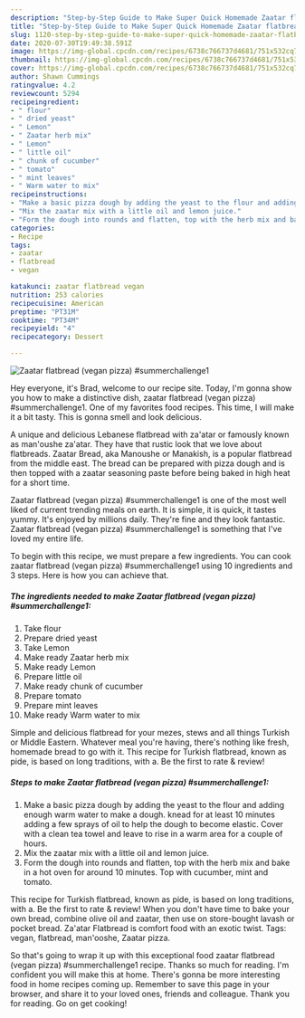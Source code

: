 ```yaml
---
description: "Step-by-Step Guide to Make Super Quick Homemade Zaatar flatbread (vegan pizza) #summerchallenge1"
title: "Step-by-Step Guide to Make Super Quick Homemade Zaatar flatbread (vegan pizza) #summerchallenge1"
slug: 1120-step-by-step-guide-to-make-super-quick-homemade-zaatar-flatbread-vegan-pizza-summerchallenge1
date: 2020-07-30T19:49:38.591Z
image: https://img-global.cpcdn.com/recipes/6738c766737d4681/751x532cq70/zaatar-flatbread-vegan-pizza-summerchallenge1-recipe-main-photo.jpg
thumbnail: https://img-global.cpcdn.com/recipes/6738c766737d4681/751x532cq70/zaatar-flatbread-vegan-pizza-summerchallenge1-recipe-main-photo.jpg
cover: https://img-global.cpcdn.com/recipes/6738c766737d4681/751x532cq70/zaatar-flatbread-vegan-pizza-summerchallenge1-recipe-main-photo.jpg
author: Shawn Cummings
ratingvalue: 4.2
reviewcount: 5294
recipeingredient:
- " flour"
- " dried yeast"
- " Lemon"
- " Zaatar herb mix"
- " Lemon"
- " little oil"
- " chunk of cucumber"
- " tomato"
- " mint leaves"
- " Warm water to mix"
recipeinstructions:
- "Make a basic pizza dough by adding the yeast to the flour and adding enough warm water to make a dough. knead for at least 10 minutes adding a few sprays of oil to help the dough to become elastic. Cover with a clean tea towel and leave to rise in a warm area for a couple of hours."
- "Mix the zaatar mix with a little oil and lemon juice."
- "Form the dough into rounds and flatten, top with the herb mix and bake in a hot oven for around 10 minutes. Top with cucumber, mint and tomato."
categories:
- Recipe
tags:
- zaatar
- flatbread
- vegan

katakunci: zaatar flatbread vegan 
nutrition: 253 calories
recipecuisine: American
preptime: "PT31M"
cooktime: "PT34M"
recipeyield: "4"
recipecategory: Dessert

---
```



![Zaatar flatbread (vegan pizza) #summerchallenge1](https://img-global.cpcdn.com/recipes/6738c766737d4681/751x532cq70/zaatar-flatbread-vegan-pizza-summerchallenge1-recipe-main-photo.jpg)

Hey everyone, it's Brad, welcome to our recipe site. Today, I'm gonna show you how to make a distinctive dish, zaatar flatbread (vegan pizza) #summerchallenge1. One of my favorites food recipes. This time, I will make it a bit tasty. This is gonna smell and look delicious.

A unique and delicious Lebanese flatbread with za&#39;atar or famously known as man&#39;oushe za&#39;atar. They have that rustic look that we love about flatbreads. Zaatar Bread, aka Manoushe or Manakish, is a popular flatbread from the middle east. The bread can be prepared with pizza dough and is then topped with a zaatar seasoning paste before being baked in high heat for a short time.

Zaatar flatbread (vegan pizza) #summerchallenge1 is one of the most well liked of current trending meals on earth. It is simple, it is quick, it tastes yummy. It's enjoyed by millions daily. They're fine and they look fantastic. Zaatar flatbread (vegan pizza) #summerchallenge1 is something that I've loved my entire life.


To begin with this recipe, we must prepare a few ingredients. You can cook zaatar flatbread (vegan pizza) #summerchallenge1 using 10 ingredients and 3 steps. Here is how you can achieve that.

<!--inarticleads1-->

##### The ingredients needed to make Zaatar flatbread (vegan pizza) #summerchallenge1:

1. Take  flour
1. Prepare  dried yeast
1. Take  Lemon
1. Make ready  Zaatar herb mix
1. Make ready  Lemon
1. Prepare  little oil
1. Make ready  chunk of cucumber
1. Prepare  tomato
1. Prepare  mint leaves
1. Make ready  Warm water to mix


Simple and delicious flatbread for your mezes, stews and all things Turkish or Middle Eastern. Whatever meal you&#39;re having, there&#39;s nothing like fresh, homemade bread to go with it. This recipe for Turkish flatbread, known as pide, is based on long traditions, with a. Be the first to rate &amp; review! 

<!--inarticleads2-->

##### Steps to make Zaatar flatbread (vegan pizza) #summerchallenge1:

1. Make a basic pizza dough by adding the yeast to the flour and adding enough warm water to make a dough. knead for at least 10 minutes adding a few sprays of oil to help the dough to become elastic. Cover with a clean tea towel and leave to rise in a warm area for a couple of hours.
1. Mix the zaatar mix with a little oil and lemon juice.
1. Form the dough into rounds and flatten, top with the herb mix and bake in a hot oven for around 10 minutes. Top with cucumber, mint and tomato.


This recipe for Turkish flatbread, known as pide, is based on long traditions, with a. Be the first to rate &amp; review! When you don&#39;t have time to bake your own bread, combine olive oil and zaatar, then use on store-bought lavash or pocket bread. Za&#39;atar Flatbread is comfort food with an exotic twist. Tags: vegan, flatbread, man&#39;ooshe, Zaatar pizza. 

So that's going to wrap it up with this exceptional food zaatar flatbread (vegan pizza) #summerchallenge1 recipe. Thanks so much for reading. I'm confident you will make this at home. There's gonna be more interesting food in home recipes coming up. Remember to save this page in your browser, and share it to your loved ones, friends and colleague. Thank you for reading. Go on get cooking!
